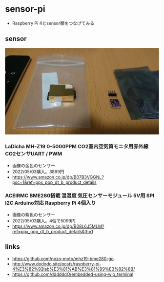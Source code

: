 # sensor-pi

- Raspberry Pi 4とsensor類をつなげてみる

## sensor
![](sensor.jpg)

### LaDicha MH-Z19 0-5000PPM CO2室内空気質モニタ用赤外線CO2センサUART / PWM
- 画像の金色のセンサー
- 2022/05/03購入。3899円
- https://www.amazon.co.jp/dp/B07B3VGGNL?psc=1&ref=ppx_pop_dt_b_product_details

### ACEIRMC BME280搭載 温湿度 気圧センサーモジュール 5V用 SPI I2C Arduino対応 Raspberry Pi 4個入り
- 画像の紫色のセンサー
- 2022/05/03購入。4個で5099円
- https://www.amazon.co.jp/dp/B08L6J5MLM?ref=ppx_pop_dt_b_product_details&th=1

## links
- https://github.com/nozo-moto/mhz19-bme280-go
- http://www.dododo.site/posts/raspberry-pi-4%E3%82%92lab%E3%81%AB%E3%81%99%E3%82%8B/
- https://github.com/ddddddO/embedded-using-wio_terminal